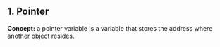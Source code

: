 ## 1. Pointer
**Concept:** a pointer variable is a variable that stores the address where another object resides.
